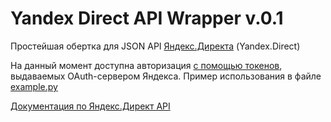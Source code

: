 Yandex Direct API Wrapper v.0.1
=============

Простейшая обертка для JSON API [Яндекс.Директа](https://direct.yandex.ru) (Yandex.Direct)

На данный момент доступна авторизация [с помощью токенов](https://tech.yandex.ru/direct/doc/dg-v4/concepts/auth-token-docpage/), выдаваемых OAuth-сервером Яндекса.
Пример использования в файле [example.py](https://github.com/amureki/ya-direct-api/blob/master/example.py)

[Документация по Яндекс.Директ API](https://tech.yandex.ru/direct/)